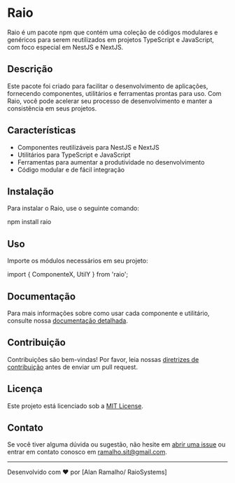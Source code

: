 # Raio

Raio é um pacote npm que contém uma coleção de códigos modulares e genéricos para serem reutilizados em projetos TypeScript e JavaScript, com foco especial em NestJS e NextJS.

## Descrição

Este pacote foi criado para facilitar o desenvolvimento de aplicações, fornecendo componentes, utilitários e ferramentas prontas para uso. Com Raio, você pode acelerar seu processo de desenvolvimento e manter a consistência em seus projetos.

## Características

- Componentes reutilizáveis para NestJS e NextJS
- Utilitários para TypeScript e JavaScript
- Ferramentas para aumentar a produtividade no desenvolvimento
- Código modular e de fácil integração

## Instalação

Para instalar o Raio, use o seguinte comando:


npm install raio


## Uso

Importe os módulos necessários em seu projeto:


import { ComponenteX, UtilY } from 'raio';


## Documentação

Para mais informações sobre como usar cada componente e utilitário, consulte nossa [documentação detalhada]().

## Contribuição

Contribuições são bem-vindas! Por favor, leia nossas [diretrizes de contribuição]() antes de enviar um pull request.

## Licença

Este projeto está licenciado sob a [MIT License]().

## Contato

Se você tiver alguma dúvida ou sugestão, não hesite em [abrir uma issue]() ou entrar em contato conosco em [ramalho.sit@gmail.com](mailto:ramalho.sit@gmail.com).

---

Desenvolvido com ❤️ por [Alan Ramalho/ RaioSystems]
